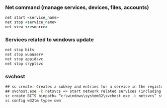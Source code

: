 ### Net command (manage services, devices, files, accounts)
```cmd
net start <service_name>
net stop <service_name>
net view <resource>
```

### Services related to windows update
```cmd
net stop bits
net stop wuauserv
net stop appidsvc
net stop cryptsvc
```

### svchost
```cmd
## sc create: Creates a subkey and entries for a service in the registry and in the Service Control Manager database.
## svchost.exe -k netsvcs => start network related services (including windows update services)
sc create BITS binpath= “c:\windows\system32\svchost.exe -k netsvcs” start= delayed-auto
sc config w32tm type= own
```
